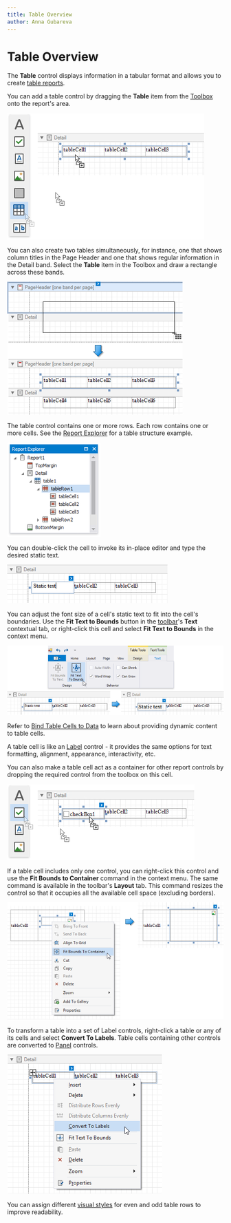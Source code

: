 ```yaml
---
title: Table Overview
author: Anna Gubareva
---
```

# Table Overview

The **Table** control displays information in a tabular format and allows you to create  [table reports](../../create-popular-reports/create-a-table-report.md).

You can add a table control by dragging the **Table** item from the [Toolbox](../../report-designer-tools/toolbox.md) onto the report's area.

![](../../../../../images/eurd-win-drop-table-from-toolbox.png)

You can also create two tables simultaneously, for instance, one that shows column titles in the Page Header and one that shows regular information in the Detail band. Select the **Table** item in the Toolbox and draw a rectangle across these bands.

![](../../../../../images/eurd-win-add-table-to-multiple-bands.png)

The table control contains one or more rows. Each row contains one or more cells. See the [Report Explorer](../../report-designer-tools/ui-panels/report-explorer.md) for a table structure example.

![](../../../../../images/eurd-win-table-structure-in-report-explorer.png)

You can double-click the cell to invoke its in-place editor and type the desired static text.

![](../../../../../images/eurd-win-table-cell-static-text.png)

You can adjust the font size of a cell's static text to fit into the cell's boundaries. Use the **Fit Text to Bounds** button in the [toolbar](../../report-designer-tools/toolbar.md)'s **Text** contextual tab, or right-click this cell and select **Fit Text to Bounds** in the context menu.

![](../../../../../images/eurd-win-table-cell-fit-text-to-bounds.png)

Refer to [Bind Table Cells to Data](bind-table-cells-to-data.md) to learn about providing dynamic content to table cells.

A table cell is like an [Label](../use-basic-report-controls/label.md) control - it provides the same options for text formatting, alignment, appearance, interactivity, etc. 

You can also make a table cell act as a container for other report controls by dropping the required control from the toolbox on this cell.

![](../../../../../images/eurd-win-drop-check-box-onto-table-cell.png)

If a table cell includes only one control, you can right-click this control and use the **Fit Bounds to Container** command in the context menu. The same command is available in the toolbar's **Layout** tab. This command resizes the control so that it occupies all the available cell space (excluding borders).

![](../../../../../images/eurd-win-fit-bounds-to-container.png)

To transform a table into a set of Label controls, right-click a table or any of its cells and select **Convert To Labels**. Table cells containing other controls are converted to [Panel](../use-basic-report-controls/panel.md) controls.

![](../../../../../images/eurd-win-table-convert-to-labels.png)

You can assign different [visual styles](../../customize-appearance/report-visual-styles.md) for even and odd table rows to improve readability.